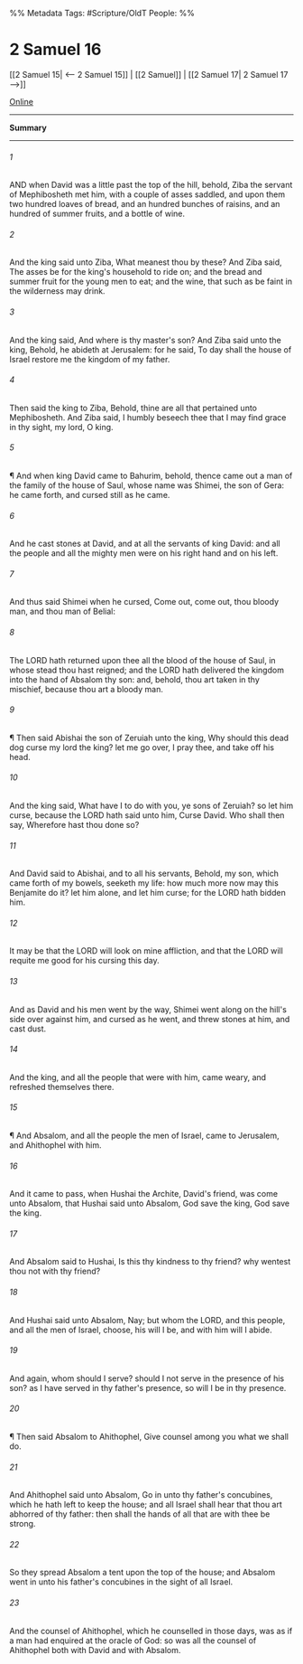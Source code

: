

%% Metadata
Tags: #Scripture/OldT
People: 
%%
# 2 Samuel 16
[[2 Samuel 15| <-- 2 Samuel 15]] | [[2 Samuel]] | [[2 Samuel 17| 2 Samuel 17 -->]]

[Online](https://churchofjesuschrist.org/study/scriptures/ot/2-sam/16?lang=eng)

---
__Summary__



---

###### 1
AND when David was a little past the top of the hill, behold, Ziba the servant of Mephibosheth met him, with a couple of asses saddled, and upon them two hundred loaves of bread, and an hundred bunches of raisins, and an hundred of summer fruits, and a bottle of wine.
###### 2
And the king said unto Ziba, What meanest thou by these?  And Ziba said, The asses be for the king's household to ride on; and the bread and summer fruit for the young men to eat; and the wine, that such as be faint in the wilderness may drink.
###### 3
And the king said, And where is thy master's son?  And Ziba said unto the king, Behold, he abideth at Jerusalem: for he said, To day shall the house of Israel restore me the kingdom of my father.
###### 4
Then said the king to Ziba, Behold, thine are all that pertained unto Mephibosheth.  And Ziba said, I humbly beseech thee that I may find grace in thy sight, my lord, O king.
###### 5
¶ And when king David came to Bahurim, behold, thence came out a man of the family of the house of Saul, whose name was Shimei, the son of Gera: he came forth, and cursed still as he came.
###### 6
And he cast stones at David, and at all the servants of king David: and all the people and all the mighty men were on his right hand and on his left.
###### 7
And thus said Shimei when he cursed, Come out, come out, thou bloody man, and thou man of Belial:
###### 8
The LORD hath returned upon thee all the blood of the house of Saul, in whose stead thou hast reigned; and the LORD hath delivered the kingdom into the hand of Absalom thy son: and, behold, thou art taken in thy mischief, because thou art a bloody man.
###### 9
¶ Then said Abishai the son of Zeruiah unto the king, Why should this dead dog curse my lord the king?  let me go over, I pray thee, and take off his head.
###### 10
And the king said, What have I to do with you, ye sons of Zeruiah?  so let him curse, because the LORD hath said unto him, Curse David.  Who shall then say, Wherefore hast thou done so?
###### 11
And David said to Abishai, and to all his servants, Behold, my son, which came forth of my bowels, seeketh my life: how much more now may this Benjamite do it?  let him alone, and let him curse; for the LORD hath bidden him.
###### 12
It may be that the LORD will look on mine affliction, and that the LORD will requite me good for his cursing this day.
###### 13
And as David and his men went by the way, Shimei went along on the hill's side over against him, and cursed as he went, and threw stones at him, and cast dust.
###### 14
And the king, and all the people that were with him, came weary, and refreshed themselves there.
###### 15
¶ And Absalom, and all the people the men of Israel, came to Jerusalem, and Ahithophel with him.
###### 16
And it came to pass, when Hushai the Archite, David's friend, was come unto Absalom, that Hushai said unto Absalom, God save the king, God save the king.
###### 17
And Absalom said to Hushai, Is this thy kindness to thy friend?  why wentest thou not with thy friend?
###### 18
And Hushai said unto Absalom, Nay; but whom the LORD, and this people, and all the men of Israel, choose, his will I be, and with him will I abide.
###### 19
And again, whom should I serve?  should I not serve in the presence of his son?  as I have served in thy father's presence, so will I be in thy presence.
###### 20
¶ Then said Absalom to Ahithophel, Give counsel among you what we shall do.
###### 21
And Ahithophel said unto Absalom, Go in unto thy father's concubines, which he hath left to keep the house; and all Israel shall hear that thou art abhorred of thy father: then shall the hands of all that are with thee be strong.
###### 22
So they spread Absalom a tent upon the top of the house; and Absalom went in unto his father's concubines in the sight of all Israel.
###### 23
And the counsel of Ahithophel, which he counselled in those days, was as if a man had enquired at the oracle of God: so was all the counsel of Ahithophel both with David and with Absalom.




